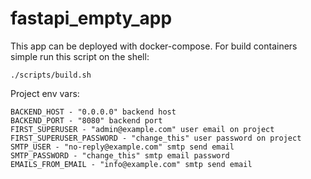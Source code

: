 # fastapi_empty_app

This app can be deployed with docker-compose. For build containers simple run this script on the shell:
    
    ./scripts/build.sh


Project env vars: 
    
    BACKEND_HOST - "0.0.0.0" backend host 
    BACKEND_PORT - "8080" backend port
    FIRST_SUPERUSER - "admin@example.com" user email on project
    FIRST_SUPERUSER_PASSWORD - "change_this" user password on project
    SMTP_USER - "no-reply@example.com" smtp send email
    SMTP_PASSWORD - "change_this" smtp email password
    EMAILS_FROM_EMAIL - "info@example.com" smtp send email
    